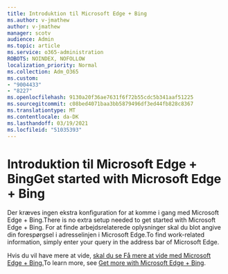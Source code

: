 ```yaml
---
title: Introduktion til Microsoft Edge + Bing
ms.author: v-jmathew
author: v-jmathew
manager: scotv
audience: Admin
ms.topic: article
ms.service: o365-administration
ROBOTS: NOINDEX, NOFOLLOW
localization_priority: Normal
ms.collection: Adm_O365
ms.custom:
- "9004433"
- "8227"
ms.openlocfilehash: 9130a20f36ae7631f6f72b55cdc5b341aaf51225
ms.sourcegitcommit: c08bed4071baa3bb5879496df3ed44fb828c8367
ms.translationtype: MT
ms.contentlocale: da-DK
ms.lasthandoff: 03/19/2021
ms.locfileid: "51035393"
---
```

# <a name="get-started-with-microsoft-edge--bing"></a><span data-ttu-id="4cc9e-102">Introduktion til Microsoft Edge + Bing</span><span class="sxs-lookup"><span data-stu-id="4cc9e-102">Get started with Microsoft Edge + Bing</span></span>

<span data-ttu-id="4cc9e-103">Der kræves ingen ekstra konfiguration for at komme i gang med Microsoft Edge + Bing.</span><span class="sxs-lookup"><span data-stu-id="4cc9e-103">There is no extra setup needed to get started with Microsoft Edge + Bing.</span></span> <span data-ttu-id="4cc9e-104">For at finde arbejdsrelaterede oplysninger skal du blot angive din forespørgsel i adresselinjen i Microsoft Edge.</span><span class="sxs-lookup"><span data-stu-id="4cc9e-104">To find work-related information, simply enter your query in the address bar of Microsoft Edge.</span></span>

<span data-ttu-id="4cc9e-105">Hvis du vil have mere at vide, [skal du se Få mere at vide med Microsoft Edge + Bing.](https://go.microsoft.com/fwlink/?linkid=2152963)</span><span class="sxs-lookup"><span data-stu-id="4cc9e-105">To learn more, see [Get more with Microsoft Edge + Bing](https://go.microsoft.com/fwlink/?linkid=2152963).</span></span>
